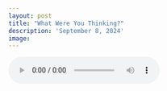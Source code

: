 ```yaml
---
layout: post
title: "What Were You Thinking?"
description: 'September 8, 2024'
image:
---
```


<audio controls>
  <source src="assets/audio/fbc_2024-09-08_sermon.mp3" type="audio/mp3">
Your browser does not support the audio element.
</audio>
